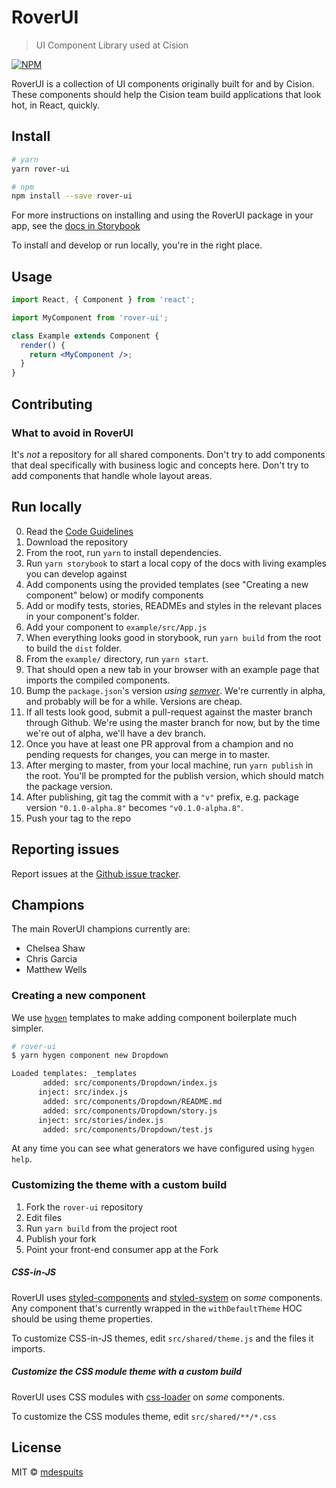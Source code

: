# RoverUI

> UI Component Library used at Cision

[![NPM](https://img.shields.io/npm/v/@cision/rover-ui.svg)](https://www.npmjs.com/package/@cision/rover-ui)

RoverUI is a collection of UI components originally built for and by Cision. These components should help the Cision team build applications that look hot, in React, quickly.

## Install

```bash
# yarn
yarn rover-ui
```

```bash
# npm
npm install --save rover-ui
```

For more instructions on installing and using the RoverUI package in your app, see the [docs in Storybook](./src/stories/ROVER_UI.md)

To install and develop or run locally, you're in the right place.

## Usage

```jsx
import React, { Component } from 'react';

import MyComponent from 'rover-ui';

class Example extends Component {
  render() {
    return <MyComponent />;
  }
}
```

## Contributing

### What to avoid in RoverUI

It's _not_ a repository for all shared components. Don't try to add components that deal specifically with business logic and concepts here. Don't try to add components that handle whole layout areas.

## Run locally

0. Read the [Code Guidelines](./CODE_GUIDELINES.md)
1. Download the repository
1. From the root, run `yarn` to install dependencies.
1. Run `yarn storybook` to start a local copy of the docs with living examples you can develop against
1. Add components using the provided templates (see "Creating a new component" below) or modify components
1. Add or modify tests, stories, READMEs and styles in the relevant places in your component's folder.
1. Add your component to `example/src/App.js`
1. When everything looks good in storybook, run `yarn build` from the root to build the `dist` folder.
1. From the `example/` directory, run `yarn start`.
1. That should open a new tab in your browser with an example page that imports the compiled components.
1. Bump the `package.json`'s version _using [semver](https://semver.org/)_. We're currently in alpha, and probably will be for a while. Versions are cheap.
1. If all tests look good, submit a pull-request against the master branch through Github. We're using the master branch for now, but by the time we're out of alpha, we'll have a dev branch.
1. Once you have at least one PR approval from a champion and no pending requests for changes, you can merge in to master.
1. After merging to master, from your local machine, run `yarn publish` in the root. You'll be prompted for the publish version, which should match the package version.
1. After publishing, git tag the commit with a `"v"` prefix, e.g. package version `"0.1.0-alpha.8"` becomes `"v0.1.0-alpha.8"`.
1. Push your tag to the repo

## Reporting issues

Report issues at the [Github issue tracker](https://github.com/cision/rover-ui/issues).

## Champions

The main RoverUI champions currently are:

- Chelsea Shaw
- Chris Garcia
- Matthew Wells

### Creating a new component

We use [`hygen`](http://www.hygen.io/) templates to make adding component boilerplate much simpler.

```sh
# rover-ui
$ yarn hygen component new Dropdown

Loaded templates: _templates
       added: src/components/Dropdown/index.js
      inject: src/index.js
       added: src/components/Dropdown/README.md
       added: src/components/Dropdown/story.js
      inject: src/stories/index.js
       added: src/components/Dropdown/test.js
```

At any time you can see what generators we have configured using `hygen help`.

### Customizing the theme with a custom build

1. Fork the `rover-ui` repository
2. Edit files
3. Run `yarn build` from the project root
4. Publish your fork
5. Point your front-end consumer app at the Fork

##### CSS-in-JS

RoverUI uses [styled-components](https://www.npmjs.com/package/styled-components) and [styled-system](https://www.npmjs.com/package/styled-system) on _some_ components.
Any component that's currently wrapped in the `withDefaultTheme` HOC should be using theme properties.

To customize CSS-in-JS themes, edit `src/shared/theme.js` and the files it imports.

##### Customize the CSS module theme with a custom build

RoverUI uses CSS modules with [css-loader](https://www.npmjs.com/package/css-loader) on _some_ components.

To customize the CSS modules theme, edit `src/shared/**/*.css`

## License

MIT © [mdespuits](https://github.com/mdespuits)
